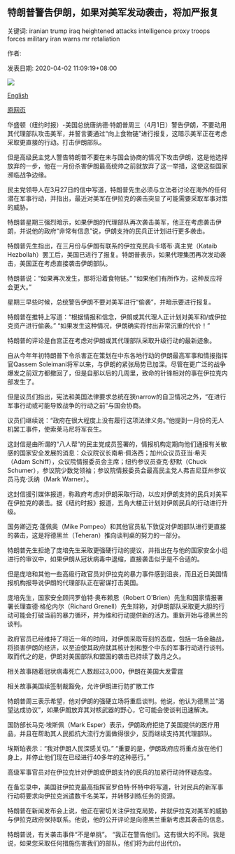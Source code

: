 ## 特朗普警告伊朗，如果对美军发动袭击，将加严报复

关键词: iranian trump iraq heightened attacks intelligence proxy troops forces military iran warns mr retaliation

作者: 

发表日期: 2020-04-02 11:09:19+08:00

![](https://www.straitstimes.com/sites/default/files/styles/x_large/public/articles/2020/04/02/nz_usarmy_020456.jpg?itok=_Kzh5rBW)

[English](Trump%20warns%20Iran%20of%20heightened%20retaliation%20for%20any%20attacks%20on%20US%20troops.md)

[原网页](https://www.straitstimes.com/world/united-states/trump-warns-iran-of-heightened-retaliation-for-any-attacks-on-us-troops)

华盛顿（纽约时报）-美国总统唐纳德·特朗普周三（4月1日）警告伊朗，不要动用其代理部队攻击美军，并誓言要通过“向上食物链”进行报复，这暗示美军正在考虑采取更直接的行动。打击伊朗部队。

但是高级民主党人警告特朗普不要在未与国会协商的情况下攻击伊朗，这是他选择放弃的一步，他在一月份杀害伊朗最高统帅之前就放弃了这一举措，这使这些国家濒临战争边缘。

民主党领导人在3月27日的信中写道，特朗普先生必须与立法者讨论在海外的任何潜在军事行动，并指出，最近对美军在伊拉克的袭击突显了可能需要采取军事对策的威胁。

特朗普星期三强烈暗示，如果伊朗的代理部队再次袭击美军，他正在考虑袭击伊朗，并说他的政府“非常有信息”说，伊朗支持的民兵正计划进行更多袭击。

特朗普先生指出，在三月份与伊朗有联系的伊拉克民兵卡塔布·真主党（Kataib Hezbollah）罢工后，美国已进行了报复。特朗普表示，如果代理集团再次发动袭击，美国正在考虑直接袭击伊朗部队。

特朗普说：“如果再次发生，那将沿着食物链。” “如果他们有所作为，这种反应将会更大。”

星期三早些时候，总统警告伊朗不要对美军进行“偷袭”，并暗示要进行报复。

特朗普在推特上写道：“根据情报和信念，伊朗或其代理人正计划对美军和/或伊拉克资产进行偷袭。” “如果发生这种情况，伊朗确实将付出非常沉重的代价！”

特朗普的评论是白宫正在考虑对伊朗或其代理部队采取升级行动的最新迹象。

自从今年年初特朗普下令杀害正在策划在中东各地行动的伊朗最高军事和情报指挥官Qassem Soleimani将军以来，与伊朗的紧张局势已加深。尽管在更广泛的战争爆发之前双方都撤回了，但是自那以后的几周里，致命的针锋相对的事在伊拉克内部发生了。

但是议员们指出，宪法和美国法律要求总统在狭narrow的自卫情况之外，“在进行军事行动或可能导致战争的行动之前”与国会协商。

议员们继续说：“政府在很大程度上没有履行这项法律义务。”他提到一月份的无人机罢工事件，使索莱马尼将军丧生。

这封信是由所谓的“八人帮”的民主党成员签署的，情报机构定期向他们通报有关敏感的国家安全发展的消息：众议院议长南希·佩洛西；加州众议员亚当·希夫（Adam Schiff），众议院情报委员会主席；纽约参议员查克·舒默（Chuck Schumer），参议院少数党领袖；参议院情报委员会最高民主党人弗吉尼亚州参议员马克·沃纳（Mark Warner）。

这封信援引媒体报道，称政府考虑对伊朗采取行动，以应对伊朗支持的民兵对美军在伊拉克的袭击。据《纽约时报》报道，五角大楼正计划对伊朗民兵的行动进行升级。

国务卿迈克·蓬佩奥（Mike Pompeo）和其他官员私下敦促对伊朗部队进行更直接的袭击，这是将德黑兰（Teheran）推向谈判桌的努力的一部分。

特朗普先生拒绝了庞培先生采取更强硬行动的提议，并指出在与他的国家安全小组进行的审议中，如果伊朗从冠状病毒中退缩，直接袭击似乎是不合适的。

但是庞培和其他一些高级行政官员对伊拉克的暴力事件感到沮丧，而且近日美国情报机构报导说伊朗的代理部队正在密谋打击美国。

庞培先生，国家安全顾问罗伯特·奥布赖恩（Robert O'Brien）先生和国家情报署署长理查德·格伦内尔（Richard Grenell）先生辩称，对伊朗部队采取更大胆的行动可能会打破当前的暴力循环，并为维和行动提供新的活力。重新开始与德黑兰的谈判。

政府官员已经维持了将近一年的时间，对伊朗采取苛刻的态度，包括一场金融战，将损害伊朗的经济，以至迫使其政府就其核计划和整个中东的军事行动进行谈判。取而代之的是，伊朗对美国部队和盟国的袭击已持续了数月之久。

相关故事随着冠状病毒死亡人数超过3,000，伊朗在美国大发雷霆

相关故事美国续签制裁豁免，允许伊朗进行防扩散工作

特朗普周三表示希望，他对伊朗的强硬立场将重启谈判。他说，他认为德黑兰“渴望达成协议”，如果伊朗放弃其对核武器的野心，它可能会使谈判迅速解决。

国防部长马克·埃斯佩（Mark Esper）表示，伊朗政府拒绝了美国提供的医疗用品，并且在帮助其人民抵抗大流行方面做得很少，反而继续支持其代理部队。

埃斯珀表示：“我对伊朗人民深感关切。” “重要的是，伊朗政府应将重点放在他们身上，并停止他们现在已经进行40多年的这种恶行。”

高级军事官员对在伊拉克针对伊朗或伊朗支持的民兵的加紧行动持怀疑态度。

在备忘录中，美国驻伊拉克最高指挥官罗伯特·怀特中将写道，针对民兵的新军事行动将要求向伊拉克派遣数千名美军，并转移训练任务的资源。

特朗普在新闻发布会上说，他正在密切关注伊拉克局势，并就伊拉克对美军的威胁与伊拉克政府保持联系。他说，他的公开评论是向德黑兰重新考虑其袭击的信息。

特朗普说，有关袭击事件“不是单挑”。 “我正在警告他们。这有很大的不同。我是说，如果您采取任何措施伤害我们的部队，他们将为此付出代价。